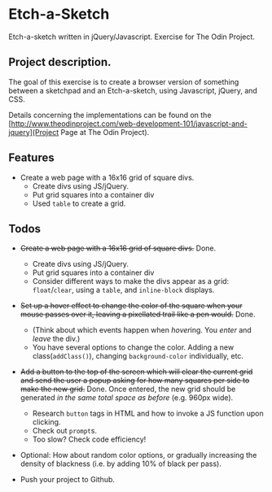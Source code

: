 # Etch-a-Sketch
Etch-a-sketch written in jQuery/Javascript. Exercise for The Odin Project.

## Project description.

The goal of this exercise is to create a browser version of something between
a sketchpad and an Etch-a-sketch, using Javascript, jQuery, and CSS.

Details concerning the implementations can be found on the
[http://www.theodinproject.com/web-development-101/javascript-and-jquery](Project Page at The Odin Project).

## Features

* Create a web page with a 16x16 grid of square divs.
  - Create divs using JS/jQuery.
  - Put grid squares into a container div
  - Used `table` to create a grid.

## Todos
* ~~Create a web page with a 16x16 grid of square divs.~~ Done.
  - Create divs using JS/jQuery.
  - Put grid squares into a container div
  - Consider different ways to make the divs appear as a grid:
    `float`/`clear`, using a `table`, and `inline-block` displays.

* ~~Set up a hover effect to change the color of the square when your mouse passes over it, leaving a pixellated trail like a pen would.~~ Done.
  - (Think about which events happen when *hover*ing. You *enter* and *leave* the div.)
  - You have several options to change the color. Adding a new class(`addClass()`), changing `background-color` individually, etc.

* ~~Add a button to the top of the screen which will clear the current grid and send the user a popup asking for how many squares per side to make the new grid.~~ Done.
Once entered, the new grid should be generated *in the same total space as before* (e.g. 960px wide).
  - Research `button` tags in HTML and how to invoke a JS function upon clicking.
  - Check out `prompt`s.
  - Too slow? Check code efficiency!

* Optional: How about random color options, or gradually increasing the density of blackness (i.e. by adding 10% of black per pass).

* Push your project to Github.

